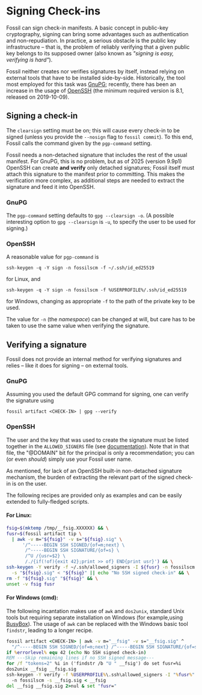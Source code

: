# Signing Check-ins

Fossil can sign check-in manifests. A basic concept in public-key
cryptography, signing can bring some advantages such as authentication and
non-repudiation. In practice, a serious obstacle is the public key
infrastructure – that is, the problem of reliably verifying that a given
public key belongs to its supposed owner (also known as _"signing is easy,
verifying is hard"_).

Fossil neither creates nor verifies signatures by itself, instead relying on
external tools that have to be installed side-by-side. Historically, the tool
most employed for this task was [GnuPG](https://gnupg.org); recently, there has
been an increase in the usage of [OpenSSH](https://openssh.com) (the minimum
required version is 8.1, released on 2019-10-09).

## Signing a check-in

The `clearsign` setting must be on; this will cause every check-in to be signed
(unless you provide the `--nosign` flag to `fossil commit`). To this end,
Fossil calls the command given by the `pgp-command` setting.

Fossil needs a non-detached signature that includes the rest of the usual
manifest. For GnuPG, this is no problem, but as of 2025 (version 9.9p1) OpenSSH
can create **and verify** only detached signatures; Fossil itself must
attach this signature to the manifest prior to committing. This makes the 
verification more complex, as additional steps are needed to extract the
signature and feed it into OpenSSH.

### GnuPG

The `pgp-command` setting defaults to
`gpg --clearsign -o`.
(A possible interesting option to `gpg --clearsign` is `-u`, to specify the
user to be used for signing.)

### OpenSSH

A reasonable value for `pgp-command` is

```
ssh-keygen -q -Y sign -n fossilscm -f ~/.ssh/id_ed25519
```

for Linux, and

```
ssh-keygen -q -Y sign -n fossilscm -f %USERPROFILE%/.ssh/id_ed25519
```

for Windows, changing as appropriate `-f` to the path of the private key to be
used.

The value for `-n` (the _namespace_) can be changed at will, but care has to be
taken to use the same value when verifying the signature.


## Verifying a signature

Fossil does not provide an internal method for verifying signatures and
relies – like it does for signing – on external tools. 

### GnuPG

Assuming you used the
default GPG command for signing, one can verify the signature using

```
fossil artifact <CHECK-IN> | gpg --verify
```

### OpenSSH

The user and the key that was used to create the signature must be listed
together in the `ALLOWED_SIGNERS` file (see
[documentation](https://man.openbsd.org/ssh-keygen#ALLOWED_SIGNERS)).
Note that in that file, the "@DOMAIN" bit for the principal is only a
recommendation; you can (or even _should_) simply use your Fossil user name.

As mentioned, for lack of an OpenSSH built-in non-detached signature mechanism,
the burden of extracting the relevant part of the signed check-in is on the
user.

The following recipes are provided only as examples and can be easily extended 
to fully-fledged scripts.

#### For Linux:

```bash
fsig=$(mktemp /tmp/__fsig.XXXXXX) && \
fusr=$(fossil artifact tip \
  | awk -v m="${fsig}" -v s="${fsig}.sig" \
      '/^-----BEGIN SSH SIGNED/{of=m;next} \
       /^-----BEGIN SSH SIGNATURE/{of=s} \
       /^U /{usr=$2} \
       /./{if(!of){exit 42};print >> of} END{print usr}') && \
ssh-keygen -Y verify -f ~/.ssh/allowed_signers -I ${fusr} -n fossilscm \
  -s "${fsig}.sig" < "${fsig}" || echo "No SSH signed check-in" && \
rm -f "${fsig}.sig" "${fsig}" && \
unset -v fsig fusr
```

#### For Windows (cmd):

The following incantation makes use of `awk` and `dos2unix`, standard Unix
tools but requiring separate installation on Windows (for example,using
[BusyBox](https://frippery.org/busybox/#downloads)). The usage of `awk` can be
replaced with the Windows basic tool `findstr`, leading to a longer recipe.

```bat
fossil artifact <CHECK-IN> | awk -v m="__fsig" -v s="__fsig.sig" ^
  "/^-----BEGIN SSH SIGNED/{of=m;next} /^-----BEGIN SSH SIGNATURE/{of=s} /./{if(!of){exit 42};print >> of}"
if %errorlevel% equ 42 (echo No SSH signed check-in)
REM ---Skip remaining lines if no SSH signed message---
for /f "tokens=2" %i in ('findstr /b "U " __fsig') do set fusr=%i
dos2unix __fsig __fsig.sig
ssh-keygen -Y verify -f %USERPROFILE%\.ssh\allowed_signers -I "%fusr%" ^
  -n fossilscm -s __fsig.sig < __fsig
del __fsig __fsig.sig 2>nul & set "fusr="
```

